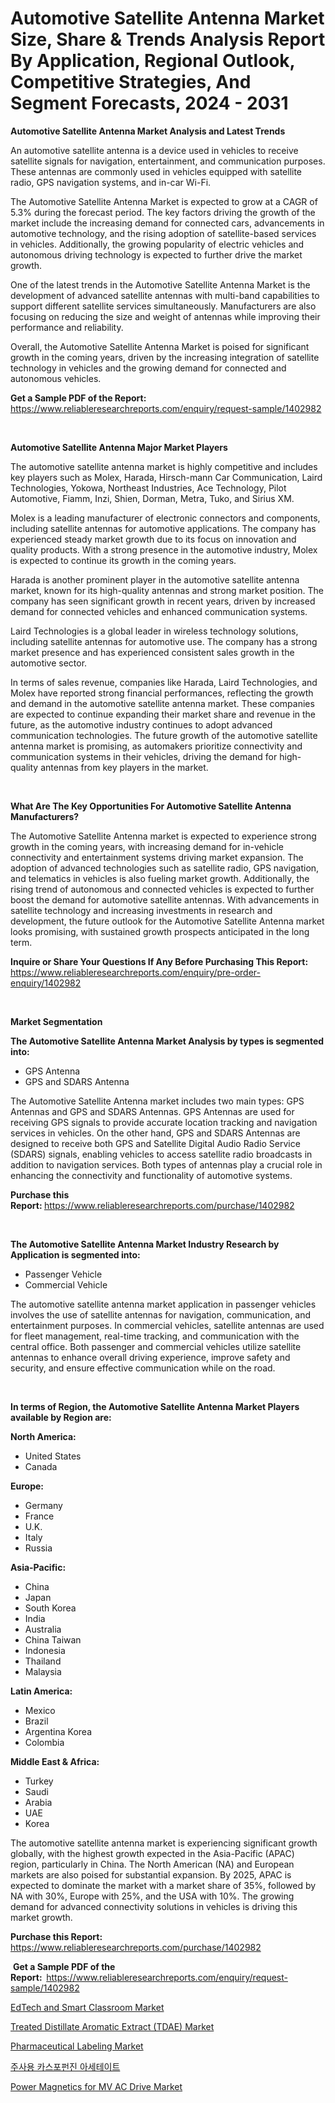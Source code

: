 <p><h1>Automotive Satellite Antenna Market Size, Share & Trends Analysis Report By Application, Regional Outlook, Competitive Strategies, And Segment Forecasts, 2024 - 2031</h1></p><p><strong>Automotive Satellite Antenna Market Analysis and Latest Trends</strong></p>
<p><p>An automotive satellite antenna is a device used in vehicles to receive satellite signals for navigation, entertainment, and communication purposes. These antennas are commonly used in vehicles equipped with satellite radio, GPS navigation systems, and in-car Wi-Fi.</p><p>The Automotive Satellite Antenna Market is expected to grow at a CAGR of 5.3% during the forecast period. The key factors driving the growth of the market include the increasing demand for connected cars, advancements in automotive technology, and the rising adoption of satellite-based services in vehicles. Additionally, the growing popularity of electric vehicles and autonomous driving technology is expected to further drive the market growth.</p><p>One of the latest trends in the Automotive Satellite Antenna Market is the development of advanced satellite antennas with multi-band capabilities to support different satellite services simultaneously. Manufacturers are also focusing on reducing the size and weight of antennas while improving their performance and reliability.</p><p>Overall, the Automotive Satellite Antenna Market is poised for significant growth in the coming years, driven by the increasing integration of satellite technology in vehicles and the growing demand for connected and autonomous vehicles.</p></p>
<p><strong>Get a Sample PDF of the Report:&nbsp;</strong> <a href="https://www.reliableresearchreports.com/enquiry/request-sample/1402982">https://www.reliableresearchreports.com/enquiry/request-sample/1402982</a></p>
<p>&nbsp;</p>
<p><strong>Automotive Satellite Antenna Major Market Players</strong></p>
<p><p>The automotive satellite antenna market is highly competitive and includes key players such as Molex, Harada, Hirsch-mann Car Communication, Laird Technologies, Yokowa, Northeast Industries, Ace Technology, Pilot Automotive, Fiamm, Inzi, Shien, Dorman, Metra, Tuko, and Sirius XM.</p><p>Molex is a leading manufacturer of electronic connectors and components, including satellite antennas for automotive applications. The company has experienced steady market growth due to its focus on innovation and quality products. With a strong presence in the automotive industry, Molex is expected to continue its growth in the coming years.</p><p>Harada is another prominent player in the automotive satellite antenna market, known for its high-quality antennas and strong market position. The company has seen significant growth in recent years, driven by increased demand for connected vehicles and enhanced communication systems.</p><p>Laird Technologies is a global leader in wireless technology solutions, including satellite antennas for automotive use. The company has a strong market presence and has experienced consistent sales growth in the automotive sector.</p><p>In terms of sales revenue, companies like Harada, Laird Technologies, and Molex have reported strong financial performances, reflecting the growth and demand in the automotive satellite antenna market. These companies are expected to continue expanding their market share and revenue in the future, as the automotive industry continues to adopt advanced communication technologies. The future growth of the automotive satellite antenna market is promising, as automakers prioritize connectivity and communication systems in their vehicles, driving the demand for high-quality antennas from key players in the market.</p></p>
<p>&nbsp;</p>
<p><strong>What Are The Key Opportunities For Automotive Satellite Antenna Manufacturers?</strong></p>
<p><p>The Automotive Satellite Antenna market is expected to experience strong growth in the coming years, with increasing demand for in-vehicle connectivity and entertainment systems driving market expansion. The adoption of advanced technologies such as satellite radio, GPS navigation, and telematics in vehicles is also fueling market growth. Additionally, the rising trend of autonomous and connected vehicles is expected to further boost the demand for automotive satellite antennas. With advancements in satellite technology and increasing investments in research and development, the future outlook for the Automotive Satellite Antenna market looks promising, with sustained growth prospects anticipated in the long term.</p></p>
<p><strong>Inquire or Share Your Questions If Any Before Purchasing This Report:</strong> <a href="https://www.reliableresearchreports.com/enquiry/pre-order-enquiry/1402982">https://www.reliableresearchreports.com/enquiry/pre-order-enquiry/1402982</a></p>
<p>&nbsp;</p>
<p><strong>Market Segmentation</strong></p>
<p><strong>The Automotive Satellite Antenna Market Analysis by types is segmented into:</strong></p>
<p><ul><li>GPS Antenna</li><li>GPS and SDARS Antenna</li></ul></p>
<p><p>The Automotive Satellite Antenna market includes two main types: GPS Antennas and GPS and SDARS Antennas. GPS Antennas are used for receiving GPS signals to provide accurate location tracking and navigation services in vehicles. On the other hand, GPS and SDARS Antennas are designed to receive both GPS and Satellite Digital Audio Radio Service (SDARS) signals, enabling vehicles to access satellite radio broadcasts in addition to navigation services. Both types of antennas play a crucial role in enhancing the connectivity and functionality of automotive systems.</p></p>
<p><strong>Purchase this Report:&nbsp;</strong><a href="https://www.reliableresearchreports.com/purchase/1402982">https://www.reliableresearchreports.com/purchase/1402982</a></p>
<p>&nbsp;</p>
<p><strong>The Automotive Satellite Antenna Market Industry Research by Application is segmented into:</strong></p>
<p><ul><li>Passenger Vehicle</li><li>Commercial Vehicle</li></ul></p>
<p><p>The automotive satellite antenna market application in passenger vehicles involves the use of satellite antennas for navigation, communication, and entertainment purposes. In commercial vehicles, satellite antennas are used for fleet management, real-time tracking, and communication with the central office. Both passenger and commercial vehicles utilize satellite antennas to enhance overall driving experience, improve safety and security, and ensure effective communication while on the road.</p></p>
<p>&nbsp;</p>
<p><strong>In terms of Region, the Automotive Satellite Antenna Market Players available by Region are:</strong></p>
<p>
    <p> <strong> North America: </strong>
        <ul>
            <li>United States</li>
            <li>Canada</li>
        </ul>
        </p> 
    <p> <strong> Europe: </strong>
        <ul>
            <li>Germany</li>
            <li>France</li>
            <li>U.K.</li>
            <li>Italy</li>
            <li>Russia</li>
        </ul>
        </p> 
    <p> <strong> Asia-Pacific: </strong>
        <ul>
            <li>China</li>
            <li>Japan</li>
            <li>South Korea</li>
            <li>India</li>
            <li>Australia</li>
            <li>China Taiwan</li>
            <li>Indonesia</li>
            <li>Thailand</li>
            <li>Malaysia</li>
        </ul>
        </p> 
    <p> <strong> Latin America: </strong>
        <ul>
            <li>Mexico</li>
            <li>Brazil</li>
            <li>Argentina Korea</li>
            <li>Colombia</li>
        </ul>
        </p> 
    <p> <strong> Middle East & Africa: </strong>
        <ul>
            <li>Turkey</li>
            <li>Saudi</li>
            <li>Arabia</li>
            <li>UAE</li>
            <li>Korea</li>
        </ul>
    </p>
    </p>
<p><p>The automotive satellite antenna market is experiencing significant growth globally, with the highest growth expected in the Asia-Pacific (APAC) region, particularly in China. The North American (NA) and European markets are also poised for substantial expansion. By 2025, APAC is expected to dominate the market with a market share of 35%, followed by NA with 30%, Europe with 25%, and the USA with 10%. The growing demand for advanced connectivity solutions in vehicles is driving this market growth.</p></p>
<p><strong>Purchase this Report: </strong><a href="https://www.reliableresearchreports.com/purchase/1402982">https://www.reliableresearchreports.com/purchase/1402982</a></p>
<p>&nbsp;<strong>Get a Sample PDF of the Report:&nbsp;&nbsp;</strong><a href="https://www.reliableresearchreports.com/enquiry/request-sample/1402982">https://www.reliableresearchreports.com/enquiry/request-sample/1402982</a></p>
<p><strong></strong></p>
<p><p><a href="https://github.com/khansimonweber1lqujlwoz15d/Market-Research-Report-List-1/blob/main/edtech-and-smart-classroom-market.md">EdTech and Smart Classroom Market</a></p><p><a href="https://bubble-tree-ea4.notion.site/Treated-Distillate-Aromatic-Extract-TDAE-Market-Size-Growth-and-Forecast-from-2024-2031-0b64da0c83f2444e868c02db94777f5c">Treated Distillate Aromatic Extract (TDAE) Market</a></p><p><a href="https://view.publitas.com/reportprime-1/pharmaceutical-labeling-market-offer-valuable-insights-into-market-size-market-share-market-trends-and-projections-spanning-from-2024-to-2031/">Pharmaceutical Labeling Market</a></p><p><a href="https://medium.com/@dayoosianosg/%EC%B9%B4%EC%8A%A4%ED%8F%AC%ED%9B%99%EC%8B%A0-%EC%95%84%EC%84%B8%ED%85%8C%EC%9D%B4%ED%8A%B8-%EC%A3%BC%EC%82%AC-%EC%8B%9C%EC%9E%A5%EC%9D%98-%ED%86%B5%EC%B0%B0-%EC%8B%9C%EC%9E%A5-%EB%8F%99%ED%96%A5-%EC%84%B1%EC%9E%A5-2024%EB%85%84%EB%B6%80%ED%84%B0-2031%EB%85%84%EA%B9%8C%EC%A7%80-%EC%98%88%EC%B8%A1%EB%90%9C-%EA%B2%83-700dc6eadde9">주사용 카스포펀진 아세테이트</a></p><p><a href="https://github.com/Sherrillcrooksxa8i18ucf2m/Market-Research-Report-List-1/blob/main/power-magnetics-for-mv-ac-drive-market.md">Power Magnetics for MV AC Drive Market</a></p></p>